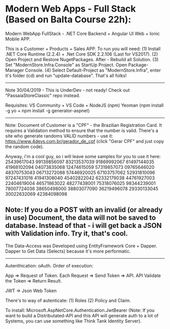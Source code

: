 # Modern Web Apps - Full Stack (Based on Balta Course 22h):
Modern WebApp FullStack - .NET Core Backend + Angular UI Web + Ionic Mobile APP. 

This is a Customer + Products + Sales APP. To run you will need:
(1) Install .NET Core Runtime (2.2.4) + .Net Core SDK 2.2.106 (Last for VS2017).
(2) Open Project and Restore NugetPackages. After - Rebuild all Solution.
(3) Set "ModernStore.Infra.Console" as StartUp Project. Open Package-Manager Console.
(4) Select Default-Project as "ModernStore.Infra", enter it's folder (cd) and run "update-database".
That's all folks!

------------------------------------------------------------------------------------------------------------
Note 30/04/2019 - This is UnderDev - not ready! Check out "PassaiaStoreClassic" repo instead.

Requisites: VS Community + VS Code + NodeJS (npm)
Yeoman (npm install -g yo + npm install -g generator-aspnet)

------------------------------------------------------------------------------------------------------------
Note: Document of Customer is a "CPF" - the Brazilian Registration Card. It requires a Validation method to
ensure that the number is valid. There's a site who generate randoms VALID numbers - use it:
https://www.4devs.com.br/gerador_de_cpf (click "Gerar CPF" and just copy the random code).

Anyway, i'm a cool guy, so i will leave some samples for you to use it here:
25439617043 99139856097 83213537039 91869992067 61497144035 41968102094 04073835068 12474615059
57319857073 09765646020 48370753043 06713272088 57446920025 67103757062 52931810096 97247431016
41941308040 45402822042 62332179038 44761927003 22404619004 46571863022 48277438001 75318076025
98344239001 78007724036 38650498000 38803077090 36219496078 29330133045 30022632069 42384098098

Note: If you do a POST with an invalid (or already in use) Document, the data will not be saved to database.
Instead of that - i will get back a JSON with Validation info. Try it, that's cool.
------------------------------------------------------------------------------------------------------------

The Data-Access was Developed using EntityFramework Core + Dapper.
Dapper to Get Data (Selects) because it's more performatic.

------------------------------------------------------------------------------------------------------------

Autenthication: oAuth. Order of execution:

App => Request of Token.
Each Request => Send Token => API.
API Validate the Token => Return Result.

JWT => Json Web Token

There's to way of autenticate: (1) Roles (2) Policy and Claim.

To install: Microsoft.AspNetCore.Authentication.JwtBearer
(Note: If you want to build a Distributated-API and this API will generate auth to a lot of Systems, you can
use something like Think Tank Identity Server).